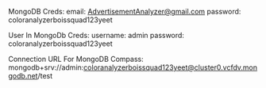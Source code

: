 MongoDB Creds:
email: AdvertisementAnalyzer@gmail.com
password: coloranalyzerboissquad123yeet

User In MongoDb Creds:
username: admin
password: coloranalyzerboissquad123yeet

Connection URL For MongoDB Compass:
mongodb+srv://admin:coloranalyzerboissquad123yeet@cluster0.vcfdv.mongodb.net/test
